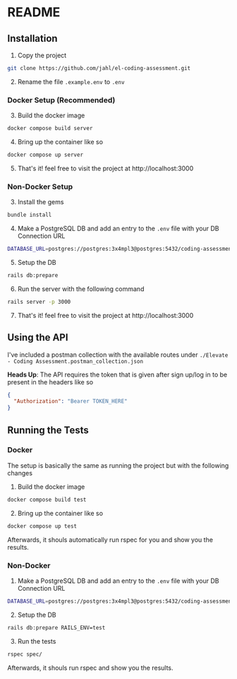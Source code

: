 # README

## Installation

1. Copy the project
```bash
git clone https://github.com/jahl/el-coding-assessment.git
```

2. Rename the file `.example.env` to `.env`

### Docker Setup (Recommended)

3. Build the docker image
```bash
docker compose build server
```

4. Bring up the container like so
```bash
docker compose up server
```

5. That's it! feel free to visit the project at http://localhost:3000

### Non-Docker Setup

3. Install the gems
```bash
bundle install
```

4. Make a PostgreSQL DB and add an entry to the `.env` file with your DB Connection URL
```bash
DATABASE_URL=postgres://postgres:3x4mpl3@postgres:5432/coding-assessment_development
```

5. Setup the DB
```bash
rails db:prepare
```

6. Run the server with the following command
```bash
rails server -p 3000
```

7. That's it! feel free to visit the project at http://localhost:3000

## Using the API

I've included a postman collection with the available routes under `./Elevate - Coding Assessment.postman_collection.json`

**Heads Up**: The API requires the token that is given after sign up/log in to be present in the headers like so
```json
{
  "Authorization": "Bearer TOKEN_HERE"
}
```

## Running the Tests

### Docker

The setup is basically the same as running the project but with the following changes

1. Build the docker image
```bash
docker compose build test
```

2. Bring up the container like so
```bash
docker compose up test
```

Afterwards, it shouls automatically run rspec for you and show you the results.

### Non-Docker

1. Make a PostgreSQL DB and add an entry to the `.env` file with your DB Connection URL
```bash
DATABASE_URL=postgres://postgres:3x4mpl3@postgres:5432/coding-assessment_test
```

2. Setup the DB
```bash
rails db:prepare RAILS_ENV=test
```

3. Run the tests
```bash
rspec spec/
```

Afterwards, it shouls run rspec and show you the results.